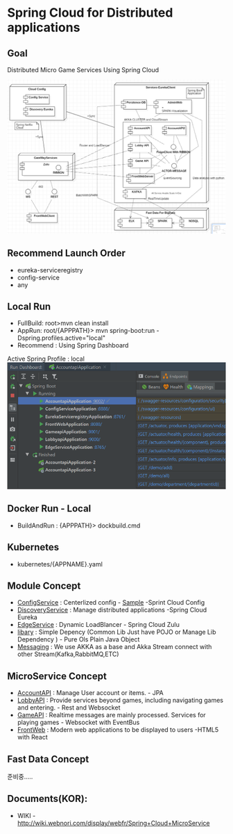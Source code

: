 # Spring Cloud for Distributed applications

## Goal
Distributed Micro Game Services Using Spring Cloud

![Alt text](library/doc-res/spring-cloud-arc.png)

## Recommend Launch Order
* eureka-serviceregistry
* config-service
* any

## Local Run
* FullBuild: root>mvn clean install
* AppRun: root/{APPPATH}> mvn spring-boot:run -Dspring.profiles.active="local"
* Recommend : Using Spring Dashboard

Active Spring Profile : local
![Alt text](library/doc-res/spring-dashboard.png)



## Docker Run - Local
* BuildAndRun : {APPPATH}> dockbuild.cmd

## Kubernetes
* kubernetes/{APPNAME}.yaml

## Module Concept
* [ConfigService](config-service) : Centerlized config - [Sample](/library/config-sample) -Sprint Cloud Config
* [DiscoveryService](eureka-serviceregistry) : Manage distributed applications -Spring Cloud Eureka
* [EdgeService](edge-service) : Dynamic LoadBlancer - Spring Cloud Zulu
* [libary](library) : Simple Depency (Common Lib Just have POJO or Manage Lib Dependency ) - Pure Ols Plain Java Object
* [Messaging](library/akka.MD) : We use AKKA as a base and Akka Stream connect with other Stream(Kafka,RabbitMQ,ETC)

## MicroService Concept
* [AccountAPI](accountapi) : Manage User account or items. - JPA
* [LobbyAPI](lobbyapi) : Provide services beyond games, including navigating games and entering. - Rest and Websocket
* [GameAPI](gameapi) : Realtime messages are mainly processed. Services for playing games - Websocket with EventBus
* [FrontWeb](front-web) : Modern web applications to be displayed to users -HTML5 with React

## Fast Data Concept
준비중.....

## Documents(KOR):
* WIKI - http://wiki.webnori.com/display/webfr/Spring+Cloud+MicroService



